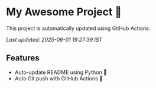 # My Awesome Project 🚀

This project is automatically updated using GitHub Actions.

_Last updated: 2025-06-01 19:27:39 IST_

## Features
- Auto-update README using Python 🐍
- Auto Git push with GitHub Actions 🤖
